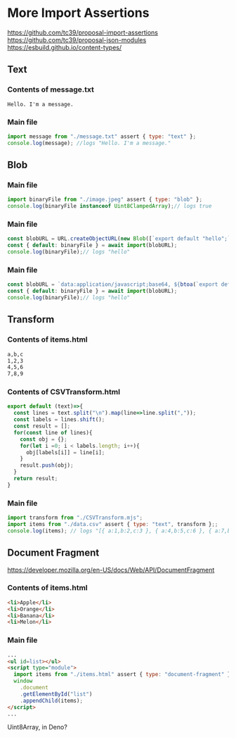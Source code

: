 # More Import Assertions
https://github.com/tc39/proposal-import-assertions
https://github.com/tc39/proposal-json-modules
https://esbuild.github.io/content-types/

## Text

### Contents of message.txt
```text
Hello. I'm a message.
```

### Main file
```javascript
import message from "./message.txt" assert { type: "text" };
console.log(message); //logs "Hello. I'm a message."
```

## Blob

### Main file
```javascript
import binaryFile from "./image.jpeg" assert { type: "blob" };
console.log(binaryFile instanceof Uint8ClampedArray);// logs true
```

### Main file
```javascript
const blobURL = URL.createObjectURL(new Blob([`export default "hello";`], {type : 'application/javascript'}));//"blob:https://some-blob-url"
const { default: binaryFile } = await import(blobURL);
console.log(binaryFile);// logs "hello"
```
### Main file
```javascript
const blobURL = `data:application/javascript;base64, ${btoa(`export default "hello";`)}`;//"blob:https://some-blob-url"
const { default: binaryFile } = await import(blobURL);
console.log(binaryFile);// logs "hello"
```




## Transform

### Contents of items.html
```html
a,b,c
1,2,3
4,5,6
7,8,9
```

### Contents of CSVTransform.html
```javascript
export default (text)=>{
  const lines = text.split("\n").map(line=>line.split(","));
  const labels = lines.shift();
  const result = [];
  for(const line of lines){
    const obj = {};
    for(let i =0; i < labels.length; i++){
      obj[labels[i]] = line[i];
    }
    result.push(obj);
  }
  return result;
}
```

### Main file

```javascript
import transform from "./CSVTransform.mjs";
import items from "./data.csv" assert { type: "text", transform };;
console.log(items); // logs "[{ a:1,b:2,c:3 }, { a:4,b:5,c:6 }, { a:7,b:8,c:9 }]"
```

## Document Fragment
https://developer.mozilla.org/en-US/docs/Web/API/DocumentFragment

### Contents of items.html
```html
<li>Apple</li>
<li>Orange</li>
<li>Banana</li>
<li>Melon</li>
```

### Main file

```html
...
<ul id=list></ul>
<script type="module">
  import items from "./items.html" assert { type: "document-fragment" };
  window
    .document
    .getElementById("list")
    .appendChild(items);
</script>
...
```




Uint8Array, in Deno?